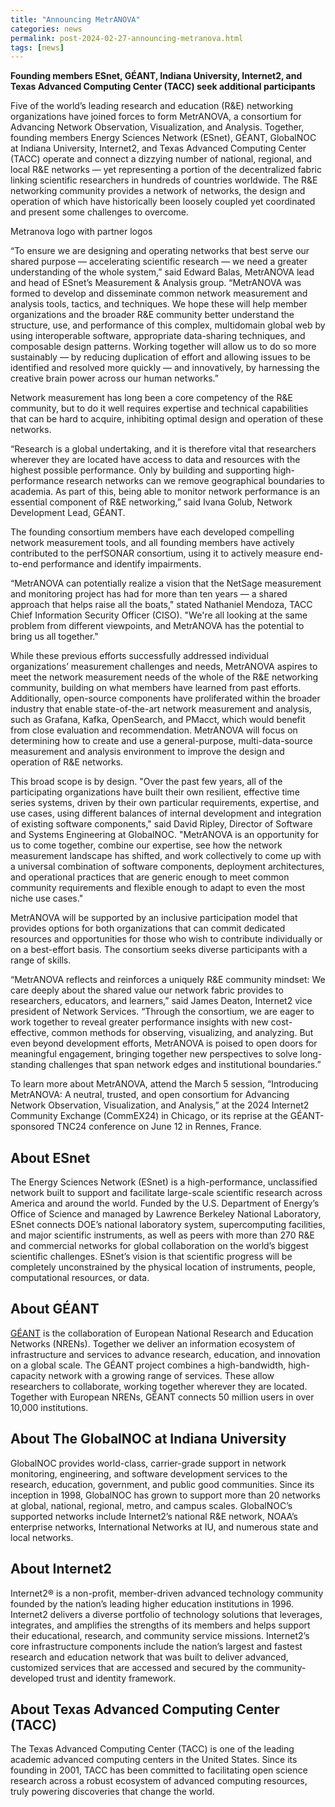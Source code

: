 ```yaml
---
title: "Announcing MetrANOVA"
categories: news
permalink: post-2024-02-27-announcing-metranova.html
tags: [news]
---
```


**Founding members ESnet, GÉANT, Indiana University, Internet2, and
  Texas Advanced Computing Center (TACC) seek additional
  participants**

Five of the world’s leading research and education (R&E) networking
organizations have joined forces to form MetrANOVA, a consortium for
Advancing Network Observation, Visualization, and Analysis. Together,
founding members Energy Sciences Network (ESnet), GÉANT, GlobalNOC at
Indiana University, Internet2, and Texas Advanced Computing Center
(TACC) operate and connect a dizzying number of national, regional,
and local R&E networks — yet representing a portion of the
decentralized fabric linking scientific researchers in hundreds of
countries worldwide. The R&E networking community provides a network
of networks, the design and operation of which have historically been
loosely coupled yet coordinated and present some challenges to
overcome.

Metranova logo with partner logos

“To ensure we are designing and operating networks that best serve our
shared purpose — accelerating scientific research — we need a greater
understanding of the whole system,” said Edward Balas, MetrANOVA lead
and head of ESnet’s Measurement & Analysis group. “MetrANOVA was
formed to develop and disseminate common network measurement and
analysis tools, tactics, and techniques. We hope these will help
member organizations and the broader R&E community better understand
the structure, use, and performance of this complex, multidomain
global web by using interoperable software, appropriate data-sharing
techniques, and composable design patterns. Working together will
allow us to do so more sustainably — by reducing duplication of effort
and allowing issues to be identified and resolved more quickly — and
innovatively, by harnessing the creative brain power across our human
networks.”

Network measurement has long been a core competency of the R&E
community, but to do it well requires expertise and technical
capabilities that can be hard to acquire, inhibiting optimal design
and operation of these networks.

“Research is a global undertaking, and it is therefore vital that
researchers wherever they are located have access to data and
resources with the highest possible performance. Only by building and
supporting high-performance research networks can we remove
geographical boundaries to academia. As part of this, being able to
monitor network performance is an essential component of R&E
networking,” said Ivana Golub, Network Development Lead, GÉANT.

The founding consortium members have each developed compelling network
measurement tools, and all founding members have actively contributed
to the perfSONAR consortium, using it to actively measure end-to-end
performance and identify impairments.

“MetrANOVA can potentially realize a vision that the NetSage
measurement and monitoring project has had for more than ten years — a
shared approach that helps raise all the boats," stated Nathaniel
Mendoza, TACC Chief Information Security Officer (CISO). "We're all
looking at the same problem from different viewpoints, and MetrANOVA
has the potential to bring us all together."

While these previous efforts successfully addressed individual
organizations’ measurement challenges and needs, MetrANOVA aspires to
meet the network measurement needs of the whole of the R&E networking
community, building on what members have learned from past
efforts. Additionally, open-source components have proliferated within
the broader industry that enable state-of-the-art network measurement
and analysis, such as Grafana, Kafka, OpenSearch, and PMacct, which
would benefit from close evaluation and recommendation. MetrANOVA will
focus on determining how to create and use a general-purpose,
multi-data-source measurement and analysis environment to improve the
design and operation of R&E networks.

This broad scope is by design. "Over the past few years, all of the
participating organizations have built their own resilient, effective
time series systems, driven by their own particular requirements,
expertise, and use cases, using different balances of internal
development and integration of existing software components," said
David Ripley, Director of Software and Systems Engineering at
GlobalNOC. "MetrANOVA is an opportunity for us to come together,
combine our expertise, see how the network measurement landscape has
shifted, and work collectively to come up with a universal combination
of software components, deployment architectures, and operational
practices that are generic enough to meet common community
requirements and flexible enough to adapt to even the most niche use
cases."

MetrANOVA will be supported by an inclusive participation model that
provides options for both organizations that can commit dedicated
resources and opportunities for those who wish to contribute
individually or on a best-effort basis. The consortium seeks diverse
participants with a range of skills.

“MetrANOVA reflects and reinforces a uniquely R&E community mindset:
We care deeply about the shared value our network fabric provides to
researchers, educators, and learners,” said James Deaton, Internet2
vice president of Network Services. “Through the consortium, we are
eager to work together to reveal greater performance insights with new
cost-effective, common methods for observing, visualizing, and
analyzing. But even beyond development efforts, MetrANOVA is poised to
open doors for meaningful engagement, bringing together new
perspectives to solve long-standing challenges that span network edges
and institutional boundaries.”

To learn more about MetrANOVA, attend the March 5 session,
“Introducing MetrANOVA: A neutral, trusted, and open consortium for
Advancing Network Observation, Visualization, and Analysis,” at the
2024 Internet2 Community Exchange (CommEX24) in Chicago, or its
reprise at the GÉANT-sponsored TNC24 conference on June 12 in Rennes,
France.



## About ESnet

The Energy Sciences Network (ESnet) is a high-performance,
unclassified network built to support and facilitate large-scale
scientific research across America and around the world. Funded by the
U.S. Department of Energy’s Office of Science and managed by Lawrence
Berkeley National Laboratory, ESnet connects DOE’s national laboratory
system, supercomputing facilities, and major scientific instruments,
as well as peers with more than 270 R&E and commercial networks for
global collaboration on the world’s biggest scientific
challenges. ESnet’s vision is that scientific progress will be
completely unconstrained by the physical location of instruments,
people, computational resources, or data.


## About GÉANT

[GÉANT](https://geant.org/) is the collaboration of European National
Research and Education Networks (NRENs). Together we deliver an
information ecosystem of infrastructure and services to advance
research, education, and innovation on a global scale. The GÉANT
project combines a high-bandwidth, high-capacity network with a
growing range of services. These allow researchers to collaborate,
working together wherever they are located. Together with European
NRENs, GÉANT connects 50 million users in over 10,000 institutions.


## About The GlobalNOC at Indiana University

GlobalNOC provides world-class, carrier-grade support in network
monitoring, engineering, and software development services to the
research, education, government, and public good communities. Since
its inception in 1998, GlobalNOC has grown to support more than 20
networks at global, national, regional, metro, and campus
scales. GlobalNOC’s supported networks include Internet2’s national
R&E network, NOAA’s enterprise networks, International Networks at IU,
and numerous state and local networks.


## About Internet2

Internet2® is a non-profit, member-driven advanced technology
community founded by the nation’s leading higher education
institutions in 1996. Internet2 delivers a diverse portfolio of
technology solutions that leverages, integrates, and amplifies the
strengths of its members and helps support their educational,
research, and community service missions. Internet2’s core
infrastructure components include the nation’s largest and fastest
research and education network that was built to deliver advanced,
customized services that are accessed and secured by the
community-developed trust and identity framework.


## About Texas Advanced Computing Center (TACC)

The Texas Advanced Computing Center (TACC) is one of the leading
academic advanced computing centers in the United States. Since its
founding in 2001, TACC has been committed to facilitating open science
research across a robust ecosystem of advanced computing resources,
truly powering discoveries that change the world.
